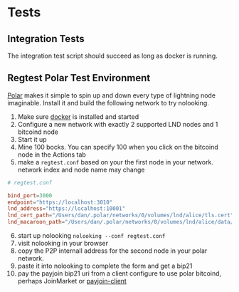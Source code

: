 # Tests

## Integration Tests

The integration test script should succeed as long as docker is running.

## Regtest Polar Test Environment

[Polar](https://lightningpolar.com/) makes it simple to spin up and down every type of lightning node imaginable. Install it and build the following network to try nolooking.

1. Make sure [docker](https://www.docker.com/) is installed and started
2. Configure a new network with exactly 2 supported LND nodes and 1 bitcoind node
3. Start it up
4. Mine 100 bocks. You can specify 100 when you click on the bitcoind node in the Actions tab
5. make a `regtest.conf` based on your the first node in your network. network index and node name may change

```conf
# regtest.conf

bind_port=3000
endpoint="https://localhost:3010"
lnd_address="https://localhost:10001"
lnd_cert_path="/Users/dan/.polar/networks/0/volumes/lnd/alice/tls.cert"
lnd_macaroon_path="/Users/dan/.polar/networks/0/volumes/lnd/alice/data/chain/bitcoin/regtest/admin.macaroon"
```

6. start up nolooking `nolooking --conf regtest.conf`
7. visit nolooking in your browser
8. copy the P2P internall address for the second node in your polar network.
9. paste it into nolooking to complete the form and get a bip21
10. pay the payjoin bip21 uri from a client configure to use polar bitcoind, perhaps JoinMarket or [payjoin-client](https://github.com/DanGould/rust-payjoin/tree/master/payjoin-client)